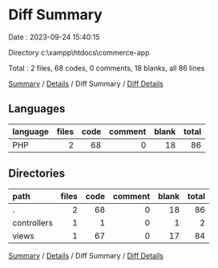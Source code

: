 # Diff Summary

Date : 2023-09-24 15:40:15

Directory c:\\xampp\\htdocs\\commerce-app

Total : 2 files,  68 codes, 0 comments, 18 blanks, all 86 lines

[Summary](results.md) / [Details](details.md) / Diff Summary / [Diff Details](diff-details.md)

## Languages
| language | files | code | comment | blank | total |
| :--- | ---: | ---: | ---: | ---: | ---: |
| PHP | 2 | 68 | 0 | 18 | 86 |

## Directories
| path | files | code | comment | blank | total |
| :--- | ---: | ---: | ---: | ---: | ---: |
| . | 2 | 68 | 0 | 18 | 86 |
| controllers | 1 | 1 | 0 | 1 | 2 |
| views | 1 | 67 | 0 | 17 | 84 |

[Summary](results.md) / [Details](details.md) / Diff Summary / [Diff Details](diff-details.md)